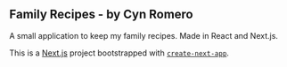 ## Family Recipes - by Cyn Romero

A small application to keep my family recipes.
Made in React and Next.js.

This is a [Next.js](https://nextjs.org/) project bootstrapped with [`create-next-app`](https://github.com/vercel/next.js/tree/canary/packages/create-next-app).
